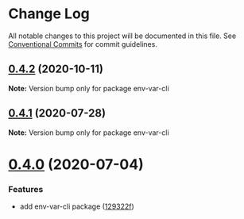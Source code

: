 # Change Log

All notable changes to this project will be documented in this file.
See [Conventional Commits](https://conventionalcommits.org) for commit guidelines.

## [0.4.2](https://github.com/porky-prince/porky-cli/compare/v0.4.1...v0.4.2) (2020-10-11)

**Note:** Version bump only for package env-var-cli





## [0.4.1](https://github.com/porky-prince/porky-cli/compare/v0.4.0...v0.4.1) (2020-07-28)

**Note:** Version bump only for package env-var-cli





# [0.4.0](https://github.com/porky-prince/porky-cli/compare/v0.3.0...v0.4.0) (2020-07-04)


### Features

* add env-var-cli package ([129322f](https://github.com/porky-prince/porky-cli/commit/129322f7b4c1932e3944c0de5329f82085844c20))
